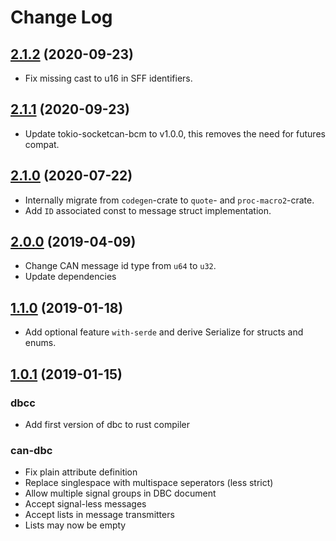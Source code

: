 # Change Log
## [2.1.2](https://github.com/marcelbuesing/can-dbc/tree/2.1.1) (2020-09-23)
- Fix missing cast to u16 in SFF identifiers.

## [2.1.1](https://github.com/marcelbuesing/can-dbc/tree/2.1.1) (2020-09-23)
- Update tokio-socketcan-bcm to v1.0.0, this removes the need for futures compat.

## [2.1.0](https://github.com/marcelbuesing/can-dbc/tree/2.1.0) (2020-07-22)
- Internally migrate from `codegen`-crate to `quote`- and `proc-macro2`-crate.
- Add `ID` associated const to message struct implementation.

## [2.0.0](https://github.com/marcelbuesing/can-dbc/tree/2.0.0) (2019-04-09)
- Change CAN message id type from `u64` to `u32`.
- Update dependencies

## [1.1.0](https://github.com/marcelbuesing/can-dbc/tree/1.1.0) (2019-01-18)
- Add optional feature `with-serde` and derive Serialize for structs and enums.

## [1.0.1](https://github.com/marcelbuesing/can-dbc/tree/1.0.1) (2019-01-15)

### dbcc
- Add first version of dbc to rust compiler

### can-dbc
- Fix plain attribute definition
- Replace singlespace with multispace seperators (less strict)
- Allow multiple signal groups in DBC document
- Accept signal-less messages
- Accept lists in message transmitters
- Lists may now be empty
